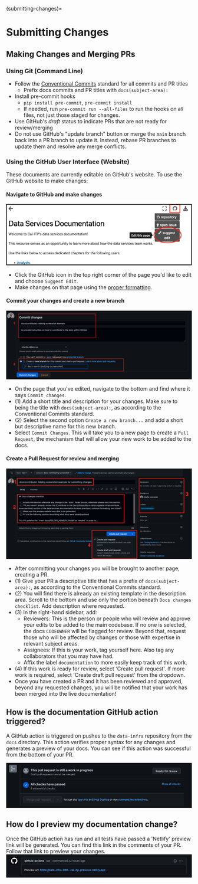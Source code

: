(submitting-changes)=
# Submitting Changes

## Making Changes and Merging PRs

### Using Git (Command Line)

* Follow the [Conventional Commits](https://www.conventionalcommits.org/en/v1.0.0/) standard for all commits and PR titles
  * Prefix docs commits and PR titles with `docs(subject-area):`
* Install pre-commit hooks
  * `pip install pre-commit`, `pre-commit install`
  * If needed, run `pre-commit run --all-files` to run the hooks on all files, not just those staged for changes.
* Use GitHub's *draft* status to indicate PRs that are not ready for review/merging
* Do not use GitHub's "update branch" button or merge the `main` branch back into a PR branch to update it. Instead, rebase PR branches to update them and resolve any merge conflicts.

### Using the GitHub User Interface (Website)
These documents are currently editable on GitHub's website. To use the GitHub website to make changes:
#### Navigate to GitHub and make changes
![Collection Matrix](assets/suggest-edit.png)
* Click the GitHub icon in the top right corner of the page you'd like to edit and choose `Suggest Edit`.
* Make changes on that page using the [proper formatting](content-types).
#### Commit your changes and create a new branch
![Collection Matrix](assets/commit-screenshot.png)
* On the page that you've edited, navigate to the bottom and find where it says `Commit changes`.
* (1) Add a short title and description for your changes. Make sure to being the title with `docs(subject-area):`, as according to the Conventional Commits standard.
* (2) Select the second option `Create a new branch...` and add a short but descriptive name for this new branch.
* Select `Commit Changes`. This will take you to a new page to create a `Pull Request`, the mechanism that will allow your new work to be added to the docs.
#### Create a Pull Request for review and merging
![Collection Matrix](assets/pr-intro.png)
* After committing your changes you will be brought to another page, creating a PR.
* (1) Give your PR a descriptive title that has a prefix of `docs(subject-area):`, as according to the Conventional Commits standard.
* (2) You will find there is already an existing template in the description area. Scroll to the bottom and use only the portion beneath `Docs changes checklist`. Add description where requested.
* (3) In the right-hand sidebar, add:
  * Reviewers: This is the person or people who will review and approve your edits to be added to the main codebase. If no one is selected, the docs `CODEOWNER` will be flagged for review. Beyond that, request those who will be affected by changes or those with expertise in relevant subject areas.
  * Assignees: If this is your work, tag yourself here. Also tag any collaborators that you may have had.
  * Affix the label `documentation` to more easily keep track of this work.
* (4) If this work is ready for review, select 'Create pull request'. If more work is required, select 'Create draft pull request' from the dropdown.
* Once you have created a PR and it has been reviewed and approved, beyond any requested changes, you will be notified that your work has been merged into the live documentation!

## How is the documentation GitHub action triggered?
A GitHub action is triggered on pushes to the `data-infra` repository from the `docs` directory. This action verifies proper syntax for any changes and generates a preview of your docs. You can see if this action was successful from the bottom of your PR.

![Collection Matrix](assets/gh-action.png)

## How do I preview my documentation change?
Once the GitHub action has run and all tests have passed a 'Netlify' preview link will be generated. You can find this link in the comments of your PR. Follow that link to preview your changes.
![Collection Matrix](assets/netlify-link.png)
